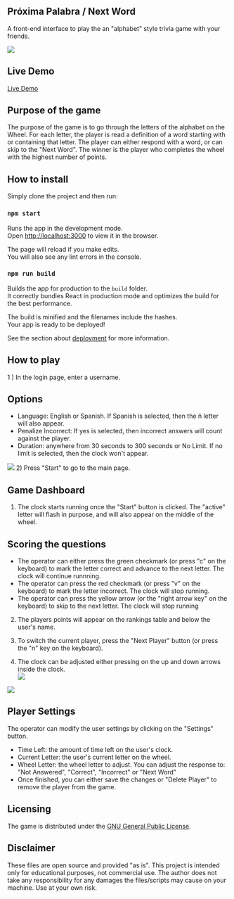 ## Próxima Palabra / Next Word

A front-end interface to play the an "alphabet" style trivia game with your friends.

<img src="https://www.andresfrixione.com/nextword/demo.jpg" />

## Live Demo

<a href="https://www.andresfrixione.com/nextword">Live Demo</a>

## Purpose of the game

The purpose of the game is to go through the letters of the alphabet on the Wheel. For each letter, the player is read a definition of a word starting with or containing that letter. The player can either respond with a word, or can skip to the "Next Word". The winner is the player who completes the wheel with the highest number of points.

## How to install

Simply clone the project and then run:

### `npm start`

Runs the app in the development mode.<br />
Open [http://localhost:3000](http://localhost:3000) to view it in the browser.

The page will reload if you make edits.<br />
You will also see any lint errors in the console.

### `npm run build`

Builds the app for production to the `build` folder.<br />
It correctly bundles React in production mode and optimizes the build for the best performance.

The build is minified and the filenames include the hashes.<br />
Your app is ready to be deployed!

See the section about [deployment](https://facebook.github.io/create-react-app/docs/deployment) for more information.

## How to play

1 ) In the login page, enter a username.

<h2>Options</h2>
<ul>
<li> Language: English or Spanish. If Spanish is selected, then the ñ letter will also appear.</li>
<li> Penalize Incorrect: If yes is selected, then incorrect answers will count against the player.</li>
<li>Duration: anywhere from 30 seconds to 300 seconds or No Limit. If no limit is selected, then the clock won't appear.
</ul>

<img src="https://www.andresfrixione.com/nextword/login.jpg" />
2) Press "Start" to go to the main page.

## Game Dashboard

1. The clock starts running once the "Start" button is clicked. The "active" letter will flash in purpose, and will also appear on the middle of the wheel.

<h2>Scoring the questions</h2>
<ul>
<li>The operator can either press the green checkmark (or press "c" on the keyboard) to mark the letter correct and advance to the next letter. The clock will continue runnning.</li>
<li>The operator can press the red checkmark (or press "v" on the keyboard) to mark the letter incorrect. The clock will stop running.</li>
<li>The operator can press the yellow arrow (or the "right arrow key" on the keyboard) to skip to the next letter. The clock will stop running</li>
</ul>

2. The players points will appear on the rankings table and below the user's name.

3. To switch the current player, press the "Next Player" button (or press the "n" key on the keyboard).

4. The clock can be adjusted either pressing on the up and down arrows inside the clock.
   <br />
   <img src="https://www.andresfrixione.com/nextword/clock.jpg" />

<img src="https://www.andresfrixione.com/nextword/settings.jpg" />

<h2>Player Settings</h2>
<p>
The operator can modify the user settings by clicking on the "Settings" button.
</p>
<ul>
<li>Time Left: the amount of time left on the user's clock.</li>
<li>Current Letter: the user's current letter on the wheel.</li>
<li>Wheel Letter: the wheel letter to adjust. You can adjust the response to: "Not Answered", "Correct", "Incorrect" or "Next Word"</li>
<li>Once finished, you can either save the changes or "Delete Player" to remove the player from the game.
</ul>

## Licensing

The game is distributed under the <a href="https://github.com/andres-mygithub/nextword/blob/master/LICENSE.md">GNU General Public License</a>.

## Disclaimer

These files are open source and provided "as is". This project is intended only for educational purposes, not commercial use. The author does not take any responsibility for any damages the files/scripts may cause on your machine. Use at your own risk.
